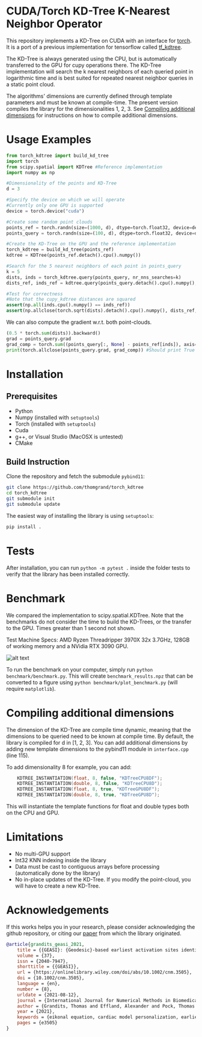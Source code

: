 # CUDA/Torch KD-Tree K-Nearest Neighbor Operator
This repository implements a KD-Tree on CUDA with an interface for [torch](https://pytorch.org/). It is a port of a previous implementation for tensorflow called [tf_kdtree](https://github.com/thomgrand/tf_kdtree).

The KD-Tree is always generated using the CPU, but is automatically transferred to the GPU for cupy operations there. The KD-Tree implementation will search the k nearest neighbors of each queried point in logarithmic time and is best suited for repeated nearest neighbor queries in a static point cloud.

The algorithms' dimensions are currently defined through template parameters and must be known at compile-time. The present version compiles the library for the dimensionalities 1, 2, 3. See [Compiling additional dimensions](#compiling-additional-dimensions) for instructions on how to compile additional dimensions.

# Usage Examples

```python
from torch_kdtree import build_kd_tree
import torch
from scipy.spatial import KDTree #Reference implementation
import numpy as np

#Dimensionality of the points and KD-Tree
d = 3

#Specify the device on which we will operate
#Currently only one GPU is supported
device = torch.device("cuda")

#Create some random point clouds
points_ref = torch.randn(size=(1000, d), dtype=torch.float32, device=device, requires_grad=True) * 1e3
points_query = torch.randn(size=(100, d), dtype=torch.float32, device=device, requires_grad=True) * 1e3

#Create the KD-Tree on the GPU and the reference implementation
torch_kdtree = build_kd_tree(points_ref)
kdtree = KDTree(points_ref.detach().cpu().numpy())

#Search for the 5 nearest neighbors of each point in points_query
k = 5
dists, inds = torch_kdtree.query(points_query, nr_nns_searches=k)
dists_ref, inds_ref = kdtree.query(points_query.detach().cpu().numpy(), k=k)

#Test for correctness 
#Note that the cupy_kdtree distances are squared
assert(np.all(inds.cpu().numpy() == inds_ref))
assert(np.allclose(torch.sqrt(dists).detach().cpu().numpy(), dists_ref, atol=1e-5))
```

We can also compute the gradient w.r.t. both point-clouds.

```python
(0.5 * torch.sum(dists)).backward()
grad = points_query.grad 
grad_comp = torch.sum((points_query[:, None] - points_ref[inds]), axis=-2)
print(torch.allclose(points_query.grad, grad_comp)) #Should print True
```

# Installation

Prerequisites
-------------
- Python
- Numpy (installed with `setuptools`)
- Torch (installed with `setuptools`)
- Cuda
- g++, or Visual Studio (MacOSX is untested)
- CMake

Build Instruction
-----------------
Clone the repository and fetch the submodule `pybind11`:
```bash
git clone https://github.com/thomgrand/torch_kdtree
cd torch_kdtree
git submodule init
git submodule update
```
The easiest way of installing the library is using `setuptools`:
```bash
pip install .
```


# Tests
After installation, you can run `python -m pytest .` inside the folder tests to verify that the library has been installed correctly.

# Benchmark

We compared the implementation to scipy.spatial.KDTree. Note that the benchmarks do not consider the time to build the KD-Trees, or the transfer to the GPU. Times greater than 1 second not shown.

Test Machine Specs: AMD Ryzen Threadripper 3970X 32x 3.7GHz, 128GB of working memory and a NVidia RTX 3090 GPU.

![alt text](benchmark.png "Benchmark")

To run the benchmark on your computer, simply run `python benchmark/benchmark.py`. This will create `benchmark_results.npz` that can be converted to a figure using `python benchmark/plot_benchmark.py` (will require `matplotlib`).

# Compiling additional dimensions

The dimension of the KD-Tree are compile time dynamic, meaning that the dimensions to be queried need to be known at compile time. By default, the library is compiled for d in [1, 2, 3]. You can add additional dimensions by adding new template dimensions to the pybind11 module in `interface.cpp` (line 115).

To add dimensionality 8 for example, you can add:
```cpp
    KDTREE_INSTANTIATION(float, 8, false, "KDTreeCPU8DF");
    KDTREE_INSTANTIATION(double, 8, false, "KDTreeCPU8D");
    KDTREE_INSTANTIATION(float, 8, true, "KDTreeGPU8DF");
    KDTREE_INSTANTIATION(double, 8, true, "KDTreeGPU8D");
```

This will instantiate the template functions for float and double types both on the CPU and GPU.

# Limitations

- No multi-GPU support
- Int32 KNN indexing inside the library
- Data must be cast to contiguous arrays before processing (automatically done by the library)
- No in-place updates of the KD-Tree. If you modify the point-cloud, you will have to create a new KD-Tree.


# Acknowledgements

If this works helps you in your research, please consider acknowledging the github repository, or citing our [paper](https://arxiv.org/abs/2102.09962) from which the library originated.

```bibtex
@article{grandits_geasi_2021,
	title = {{GEASI}: {Geodesic}-based earliest activation sites identification in cardiac models},
	volume = {37},
	issn = {2040-7947},
	shorttitle = {{GEASI}},
	url = {https://onlinelibrary.wiley.com/doi/abs/10.1002/cnm.3505},
	doi = {10.1002/cnm.3505},
	language = {en},
	number = {8},
	urldate = {2021-08-12},
	journal = {International Journal for Numerical Methods in Biomedical Engineering},
	author = {Grandits, Thomas and Effland, Alexander and Pock, Thomas and Krause, Rolf and Plank, Gernot and Pezzuto, Simone},
	year = {2021},
	keywords = {eikonal equation, cardiac model personalization, earliest activation sites, Hamilton–Jacobi formulation, inverse ECG problem, topological gradient},
	pages = {e3505}
}
```

